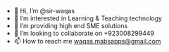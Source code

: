 - 👋 Hi, I’m @sir-waqas
- 👀 I’m interested in Learning & Teaching technology
- 🌱 I’m providing high end SME solutions
- 💞️ I’m looking to collaborate on +923008299449
- 📫 How to reach me waqas.mabsapps@gmail.com

<!---
sir-waqas/sir-waqas is a ✨ special ✨ repository because its `README.md` (this file) appears on your GitHub profile.
You can click the Preview link to take a look at your changes.
--->
